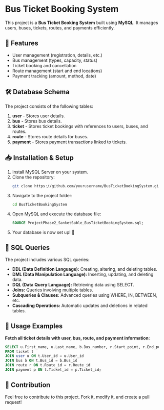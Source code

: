 # Bus Ticket Booking System

This project is a **Bus Ticket Booking System** built using **MySQL**. It manages users, buses, tickets, routes, and payments efficiently.

## 📌 Features
- User management (registration, details, etc.)
- Bus management (types, capacity, status)
- Ticket booking and cancellation
- Route management (start and end locations)
- Payment tracking (amount, method, date)

## 🛠️ Database Schema
The project consists of the following tables:
1. **user** - Stores user details.
2. **bus** - Stores bus details.
3. **ticket** - Stores ticket bookings with references to users, buses, and routes.
4. **route** - Stores route details for buses.
5. **payment** - Stores payment transactions linked to tickets.

## 📥 Installation & Setup
1. Install MySQL Server on your system.
2. Clone the repository:
   ```sh
   git clone https://github.com/yourusername/BusTicketBookingSystem.git
   ```
3. Navigate to the project folder:
   ```sh
   cd BusTicketBookingSystem
   ```
4. Open MySQL and execute the database file:
   ```sql
   SOURCE ProjectPhase2_SanketSable_BusTicketBookingSystem.sql;
   ```
5. Your database is now set up! 🎉

## 📜 SQL Queries
The project includes various SQL queries:
- **DDL (Data Definition Language):** Creating, altering, and deleting tables.
- **DML (Data Manipulation Language):** Inserting, updating, and deleting data.
- **DQL (Data Query Language):** Retrieving data using SELECT.
- **Joins:** Queries involving multiple tables.
- **Subqueries & Clauses:** Advanced queries using WHERE, IN, BETWEEN, etc.
- **Cascading Operations:** Automatic updates and deletions in related tables.

## 🚀 Usage Examples
**Fetch all ticket details with user, bus, route, and payment information:**
```sql
SELECT u.First_name, u.Last_name, b.Bus_number, r.Start_point, r.End_point, t.Seat_no, p.Amount, p.Payment_method
FROM ticket t
JOIN user u ON t.User_id = u.User_id
JOIN bus b ON t.Bus_id = b.Bus_id
JOIN route r ON t.Route_id = r.Route_id
JOIN payment p ON t.Ticket_id = p.Ticket_id;
```

## 📌 Contribution
Feel free to contribute to this project. Fork it, modify it, and create a pull request!
